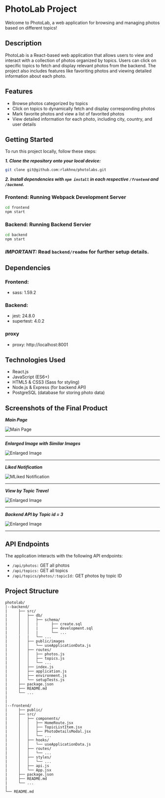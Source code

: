 # PhotoLab Project

Welcome to PhotoLab, a web application for browsing and managing photos based on different topics!

## Description

PhotoLab is a React-based web application that allows users to view and interact with a collection of photos organized by topics. Users can click on specific topics to fetch and display relevant photos from the backend. The project also includes features like favoriting photos and viewing detailed information about each photo.

## Features

- Browse photos categorized by topics
- Click on topics to dynamically fetch and display corresponding photos
- Mark favorite photos and view a list of favorited photos
- View detailed information for each photo, including city, country, and user details

## Getting Started

To run this project locally, follow these steps:

***1. Clone the repository onto your local device:***
   ```bash
   git clone git@github.com:rlakhno/photolabs.git
  ```


***2. Install dependencies with `npm install` in each respective `/frontend` and `/backend`.***

### Frontend: Running Webpack Development Server

```sh
cd frontend
npm start
```

### Backend: Running Backend Servier

```sh
cd backend
npm start
```

### ***IMPORTANT:*** Read `backend/readme` for further setup details.

## Dependencies

###   Frontend:
- sass: 1.59.2

###   Backend:
- jest: 24.8.0
- supertest: 4.0.2
      
### proxy
- proxy: http://localhost:8001


## Technologies Used

- React.js
- JavaScript (ES6+)
- HTML5 & CSS3 (Sass for styling)
- Node.js & Express (for backend API)
- PostgreSQL (database for storing photo data)


## Screenshots of the Final Product

***Main Page***

![Main Page](https://github.com/rlakhno/photolabs/blob/main/backend/src/public/images/screenshots/main_page.png)

--------------------------------------



***Enlarged Image with Similar Images***

![Enlarged Image](https://github.com/rlakhno/photolabs/blob/main/backend/src/public/images/screenshots/inlarged_picture.png)

--------------------------------------



***Liked Notification***

![MLiked Notification](https://github.com/rlakhno/photolabs/blob/main/backend/src/public/images/screenshots/like_notification.png)

--------------------------------------



***View by Topic Travel***

![Enlarged Image](https://github.com/rlakhno/photolabs/blob/main/backend/src/public/images/screenshots/pics_by_topic_id_travel.png)

--------------------------------------



***Backend API by Topic id = 3***

![Enlarged Image](https://github.com/rlakhno/photolabs/blob/main/backend/src/public/images/screenshots/backend_topic_id_3.png)

--------------------------------------



## API Endpoints
The application interacts with the following API endpoints:

- `/api/photos:` GET all photos
- `/api/topics:` GET all topics
- `/api/topics/photos/:topicId:` GET photos by topic ID


## Project Structure

```
photolab/
|--backend/
|     ├── src/
|     │   ├── db/
|     │   │   ├── schema/
|     │   │   |      ├── create.sql
|     │   │   |      ├── development.sql
|     │   │   |      └── ...
|     |   |   └── ...
|     │   ├── public/images
|     │   │   └── useApplicationData.js
|     │   ├── routes/
|     │   │   ├── photos.js
|     │   │   ├── topics.js
|     │   │   └── ...
|     │   ├── index.js  
|     │   ├── application.js
|     │   ├── environment.js
|     │   └── setupTests.js
|     ├── package.json
|     ├── README.md
|     └── ...
|
|
|--frontend/
|     ├── public/
|     ├── src/
|     │   ├── components/
|     │   │   ├── HomeRoute.jsx
|     │   │   ├── TopicListItem.jsx
|     │   │   ├── PhotoDetailsModal.jsx
|     │   │   └── ...
|     │   ├── hooks/
|     │   │   └── useApplicationData.js
|     │   ├── routes/
|     │   │   └── ...
|     │   ├── styles/
|     │   │   └── ...
|     │   ├── api.js
|     │   └── App.jsx
|     ├── package.json
|     ├── README.md
|     └── ...
|
└── README.md
```
